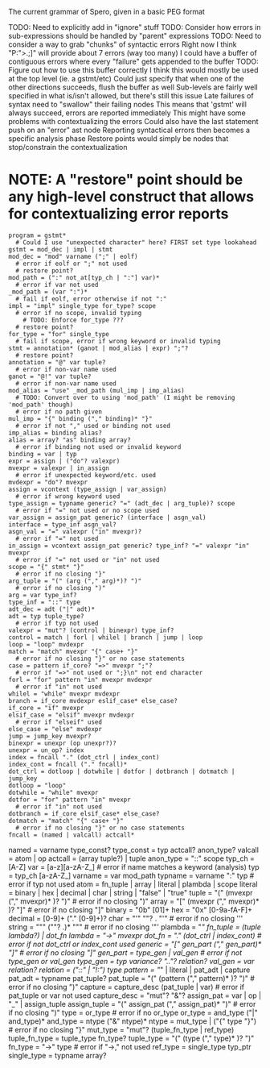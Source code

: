 The current grammar of Spero, given in a basic PEG format

TODO: Need to explicitly add in "ignore" stuff
TODO: Consider how errors in sub-expressions should be handled by "parent" expressions
TODO: Need to consider a way to grab "chunks" of syntactic errors
  Right now I think "P:">.;]" will provide about 7 errors (way too many)
	I could have a buffer of contiguous errors where every "failure" gets appended to the buffer
	  TODO: Figure out how to use this buffer correctly
		  I think this would mostly be used at the top level (ie. a gstmt/etc)
			  Could just specify that when one of the other directions succeeds, flush the buffer as well
			  Sub-levels are fairly well specified in what is/isn't allowed, but there's still this issue
	Late failures of syntax need to "swallow" their failing nodes
	  This means that 'gstmt' will always succeed, errors are reported immediately
		This might have some problems with contextualizing the errors
	Could also have the last statement push on an "error" ast node
	  Reporting syntactical errors then becomes a specific analysis phase
		Restore points would simply be nodes that stop/constrain the contextualization
# NOTE: A "restore" point should be any high-level construct that allows for contextualizing error reports

	program = gstmt*
	  # Could I use "unexpected character" here? FIRST set type lookahead
	gstmt = mod_dec | impl | stmt
	mod_dec = "mod" varname (";" | eolf)
	  # error if eolf or ";" not used
	  # restore point?
	mod_path = (":" not_at[typ_ch | ":"] var)*
	  # error if var not used
	_mod_path = (var ":")*
	  # fail if eolf, error otherwise if not ":"
	impl = "impl" single_type for_type? scope
	  # error if no scope, invalid typing
		# TODO: Enforce for_type ???
	  # restore point?
	for_type = "for" single_type
	  # fail if scope, error if wrong keyword or invalid typing
	stmt = annotation* (ganot | mod_alias | expr) ";"?
	  # restore point?
	annotation = "@" var tuple?
	  # error if non-var name used
	ganot = "@!" var tuple?
	  # error if non-var name used
	mod_alias = "use" _mod_path (mul_imp | imp_alias)
	  # TODO: Convert over to using 'mod_path' (I might be removing 'mod_path' though)
	  # error if no path given
	mul_imp = "{" binding ("," binding)* "}"
	  # error if not "," used or binding not used
	imp_alias = binding alias?
	alias = array? "as" binding array?
	  # error if binding not used or invalid keyword
	binding = var | typ
	expr = assign | ("do"? valexpr)
	mvexpr = valexpr | in_assign
	  # error if unexpected keyword/etc. used
	mvdexpr = "do"? mvexpr
	assign = vcontext (type_assign | var_assign)
	  # error if wrong keyword used
	type_assign = typname generic? "=" (adt_dec | arg_tuple)? scope
	  # error if "=" not used or no scope used
	var_assign = assign_pat generic? (interface | asgn_val)
	interface = type_inf asgn_val?
	asgn_val = "=" valexpr ("in" mvexpr)?
	  # error if "=" not used
	in_assign = vcontext assign_pat generic? type_inf? "=" valexpr "in" mvexpr
	  # error if "=" not used or "in" not used
	scope = "{" stmt* "}"
	  # error if no closing "}"
	arg_tuple = "(" (arg ("," arg)*)? ")"
	  # error if no closing ")"
	arg = var type_inf?
	type_inf = "::" type
	adt_dec = adt ("|" adt)*
	adt = typ tuple_type?
	  # error if typ not used
	valexpr = "mut"? (control | binexpr) type_inf?
	control = match | forl | whilel | branch | jump | loop
	loop = "loop" mvdexpr
	match = "match" mvexpr "{" case+ "}"
	  # error if no closing "}" or no case statements
	case = pattern if_core? "=>" mvexpr ";"?
	  # error if "=>" not used or ";}\n" not end character
	forl = "for" pattern "in" mvexpr mvdexpr
	  # error if "in" not used
	whilel = "while" mvexpr mvdexpr
	branch = if_core mvdexpr eslif_case* else_case?
	if_core = "if" mvexpr
	elsif_case = "elsif" mvexpr mvdexpr
	  # error if "elseif" used
	else_case = "else" mvdexpr
	jump = jump_key mvexpr?
	binexpr = unexpr (op unexpr?)?
	unexpr = un_op? index
	index = fncall "." (dot_ctrl | index_cont)
	index_cont = fncall ("." fncall)*
	dot_ctrl = dotloop | dotwhile | dotfor | dotbranch | dotmatch | jump_key
	dotloop = "loop"
	dotwhile = "while" mvexpr
	dotfor = "for" pattern "in" mvexpr
	  # error if "in" not used
	dotbranch = if_core elsif_case* else_case?
	dotmatch = "match" "{" case+ "}"
	  # error if no closing "}" or no case statements
	fncall = (named | valcall) actcall*
  named = varname type_const?
	type_const = typ actcall? anon_type?
	valcall = atom | op
	actcall = (array tuple?) | tuple
	anon_type = "::" scope
	typ_ch = [A-Z]
	var = [a-z][a-zA-Z_]
	  # error if name matches a keyword (analysis)
	typ = typ_ch [a-zA-Z_]
	varname = var mod_path
	typname = varname ":" typ
	  # error if typ not used
	atom = fn_tuple | array | literal | plambda | scope
	literal = binary | hex | decimal | char | string | "false" | "true"
	tuple = "(" (mvexpr ("," mvexpr)* )? ")"
	  # error if no closing ")"
	array = "[" (mvexpr ("," mvexpr)* )? "]"
	  # error if no closing "]"
	binary = "0b" [01]+
	hex = "0x" [0-9a-fA-F]+
	decimal = [0-9]+ ("." [0-9]+)?
	char = "'" "\"? . "'"
	  # error if no closing '''
	string = """ ("\"? .)* """
	  # error if no closing '"'
	plambda = "_"
	fn_tuple = (tuple lambda?) | dot_fn
	lambda = "->" mvexpr
	dot_fn = "." (dot_ctrl | index_cont)
	  # error if not dot_ctrl or index_cont used
	generic = "[" gen_part ("," gen_part)* "]"
	  # error if no closing "]"
	gen_part = type_gen | val_gen
	  # error if not type_gen or val_gen
	type_gen = typ variance? ".."? relation?
	val_gen = var relation?
	relation = ("::" | "!:") type
	pattern = "_" | literal | pat_adt | capture
	pat_adt = typname pat_tuple?
	pat_tuple = "(" (pattern ("," pattern)* )? ")"
	  # error if no closing ")"
	capture = capture_desc (pat_tuple | var)
	  # error if pat_tuple or var not used
	capture_desc = "mut"?  "&"?
	assign_pat = var | op | "_" | assign_tuple
	assign_tuple = "(" assign_pat ("," assign_pat)* ")"
	  # error if no closing ")"
	type = or_type
	  # error if no or_type
	or_type = and_type ("|" and_type)*
	and_type = ntype ("&" ntype)*
	ntype = mut_type | ("{" type "}")
	  # error if no closing "}"
	mut_type = "mut"? (tuple_fn_type | ref_type)
	tuple_fn_type = tuple_type fn_type?
	tuple_type = "(" (type ("," type)* )? ")"
	fn_type = "->" type
	  # error if "->," not used
	ref_type = single_type typ_ptr
	single_type = typname array?
	
